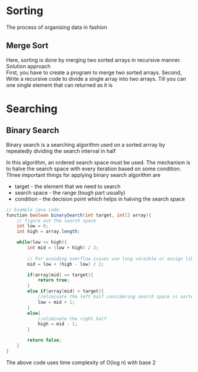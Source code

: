 # Sorting
The process of organising data in fashion

## Merge Sort
Here, sorting is done by merging two sorted arrays in recursive manner.
Solution approach\
First, you have to create a program to merge two sorted arrays.
Second, Write a recursive code to divide a single array into two arrays. Till you can one single element that can returned as it is

# Searching

## Binary Search
Binary search is a searching algorithm used on a sorted arrray by repeatedly dividing the search interval in half

In this algorithm, an ordered search space must be used. The mechanism is to halve the search space with every iteration based on some condition. Three important things for applying binary search algorithm are
- target - the element that we need to search
- search space - the range (tough part usually)
- condition - the decision point which helps in halving the search space

```java
// Example java code
function boolean binarySearch(int target, int[] array){
    // figure out the search space
    int low = 0;
    int high = array.length;

    while(low <= high){
        int mid = (low + high) / 2;
        
        // For avoiding overflow issues use long varaible or assign like
        mid = low + (high - low) / 2;

        if(array[mid] == target){
            return true;
        }
        else if(array[mid] < target){
            //eliminate the left half considering search space is sorted in non decreasing order
            low = mid + 1;
        }
        else{
            //eliminate the right half
            high = mid - 1;
        }

        return false;
    }
}
```

The above code uses time complexity of O(log n) with base 2